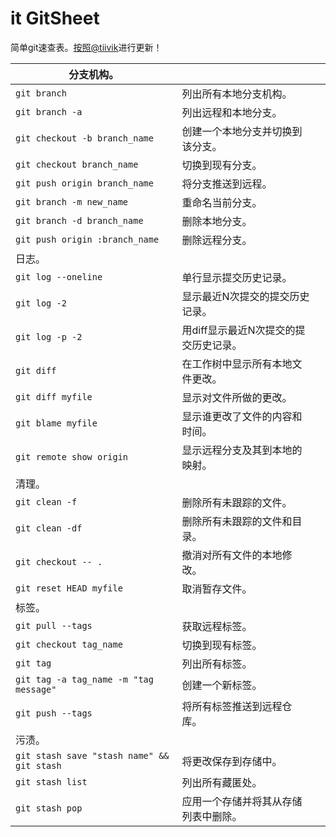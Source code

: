 # it GitSheet

简单git速查表。[按照@tiivik](https://twitter.com/tiivik)进行更新！

| 分支机构。                                 |                                       |      |
| ------------------------------------------ | ------------------------------------- | ---- |
| `git branch`                               | 列出所有本地分支机构。                |      |
| `git branch -a`                            | 列出远程和本地分支。                  |      |
| `git checkout -b branch_name`              | 创建一个本地分支并切换到该分支。      |      |
| `git checkout branch_name`                 | 切换到现有分支。                      |      |
| `git push origin branch_name`              | 将分支推送到远程。                    |      |
| `git branch -m new_name`                   | 重命名当前分支。                      |      |
| `git branch -d branch_name`                | 删除本地分支。                        |      |
| `git push origin :branch_name`             | 删除远程分支。                        |      |
| 日志。                                     |                                       |      |
| `git log --oneline`                        | 单行显示提交历史记录。                |      |
| `git log -2`                               | 显示最近N次提交的提交历史记录。       |      |
| `git log -p -2`                            | 用diff显示最近N次提交的提交历史记录。 |      |
| `git diff`                                 | 在工作树中显示所有本地文件更改。      |      |
| `git diff myfile`                          | 显示对文件所做的更改。                |      |
| `git blame myfile`                         | 显示谁更改了文件的内容和时间。        |      |
| `git remote show origin`                   | 显示远程分支及其到本地的映射。        |      |
| 清理。                                     |                                       |      |
| `git clean -f`                             | 删除所有未跟踪的文件。                |      |
| `git clean -df`                            | 删除所有未跟踪的文件和目录。          |      |
| `git checkout -- .`                        | 撤消对所有文件的本地修改。            |      |
| `git reset HEAD myfile`                    | 取消暂存文件。                        |      |
| 标签。                                     |                                       |      |
| `git pull --tags`                          | 获取远程标签。                        |      |
| `git checkout tag_name`                    | 切换到现有标签。                      |      |
| `git tag`                                  | 列出所有标签。                        |      |
| `git tag -a tag_name -m "tag message"`     | 创建一个新标签。                      |      |
| `git push --tags`                          | 将所有标签推送到远程仓库。            |      |
| 污渍。                                     |                                       |      |
| `git stash save "stash name" && git stash` | 将更改保存到存储中。                  |      |
| `git stash list`                           | 列出所有藏匿处。                      |      |
| `git stash pop`                            | 应用一个存储并将其从存储列表中删除。  |      |